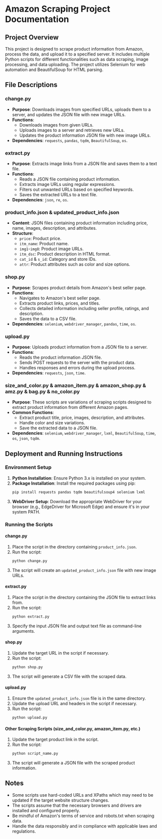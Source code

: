 # Amazon Scraping Project Documentation

## Project Overview

This project is designed to scrape product information from Amazon, process the data, and upload it to a specified server. It includes multiple Python scripts for different functionalities such as data scraping, image processing, and data uploading. The project utilizes Selenium for web automation and BeautifulSoup for HTML parsing.

## File Descriptions

### change.py

- **Purpose**: Downloads images from specified URLs, uploads them to a server, and updates the JSON file with new image URLs.
- **Functions**:
  - Downloads images from given URLs.
  - Uploads images to a server and retrieves new URLs.
  - Updates the product information JSON file with new image URLs.
- **Dependencies**: `requests`, `pandas`, `tqdm`, `BeautifulSoup`, `os`.

### extract.py

- **Purpose**: Extracts image links from a JSON file and saves them to a text file.
- **Functions**:
  - Reads a JSON file containing product information.
  - Extracts image URLs using regular expressions.
  - Filters out unwanted URLs based on specified keywords.
  - Saves the extracted URLs to a text file.
- **Dependencies**: `json`, `re`, `os`.

### product_info.json & updated_product_info.json

- **Content**: JSON files containing product information including price, name, images, description, and attributes.
- **Structure**:
  - `price`: Product price.
  - `itm_name`: Product name.
  - `img1`-`img8`: Product image URLs.
  - `itm_dsc`: Product description in HTML format.
  - `cat_id` & `s_id`: Category and store IDs.
  - `attr`: Product attributes such as color and size options.

### shop.py

- **Purpose**: Scrapes product details from Amazon's best seller page.
- **Functions**:
  - Navigates to Amazon's best seller page.
  - Extracts product links, prices, and titles.
  - Collects detailed information including seller profile, ratings, and description.
  - Saves the data to a CSV file.
- **Dependencies**: `selenium`, `webdriver_manager`, `pandas`, `time`, `os`.

### upload.py

- **Purpose**: Uploads product information from a JSON file to a server.
- **Functions**:
  - Reads the product information JSON file.
  - Sends POST requests to the server with the product data.
  - Handles responses and errors during the upload process.
- **Dependencies**: `requests`, `json`, `time`.

### size_and_color.py & amazon_item.py & amazon_shop.py & amz.py & bag.py & no_color.py

- **Purpose**: These scripts are variations of scraping scripts designed to extract product information from different Amazon pages.
- **Common Functions**:
  - Extract product title, price, images, description, and attributes.
  - Handle color and size variations.
  - Save the extracted data to a JSON file.
- **Dependencies**: `selenium`, `webdriver_manager`, `lxml`, `BeautifulSoup`, `time`, `os`, `json`, `tqdm`.

## Deployment and Running Instructions

### Environment Setup

1. **Python Installation**: Ensure Python 3.x is installed on your system.
2. **Package Installation**: Install the required packages using pip:
   ```bash
   pip install requests pandas tqdm beautifulsoup4 selenium lxml
   ```
3. **WebDriver Setup**: Download the appropriate WebDriver for your browser (e.g., EdgeDriver for Microsoft Edge) and ensure it's in your system PATH.

### Running the Scripts

#### change.py

1. Place the script in the directory containing `product_info.json`.
2. Run the script:
   ```bash
   python change.py
   ```
3. The script will create an `updated_product_info.json` file with new image URLs.

#### extract.py

1. Place the script in the directory containing the JSON file to extract links from.
2. Run the script:
   ```bash
   python extract.py
   ```
3. Specify the input JSON file and output text file as command-line arguments.

#### shop.py

1. Update the target URL in the script if necessary.
2. Run the script:
   ```bash
   python shop.py
   ```
3. The script will generate a CSV file with the scraped data.

#### upload.py

1. Ensure the `updated_product_info.json` file is in the same directory.
2. Update the upload URL and headers in the script if necessary.
3. Run the script:
   ```bash
   python upload.py
   ```

#### Other Scraping Scripts (size_and_color.py, amazon_item.py, etc.)

1. Update the target product link in the script.
2. Run the script:
   ```bash
   python script_name.py
   ```
3. The script will generate a JSON file with the scraped product information.

## Notes

- Some scripts use hard-coded URLs and XPaths which may need to be updated if the target website structure changes.
- The scripts assume that the necessary browsers and drivers are installed and configured properly.
- Be mindful of Amazon's terms of service and robots.txt when scraping data.
- Handle the data responsibly and in compliance with applicable laws and regulations.


